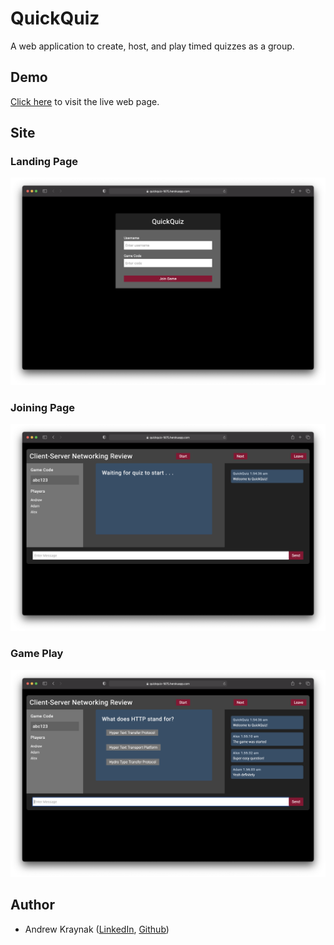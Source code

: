 # QuickQuiz
A web application to create, host, and play timed quizzes as a group.

## Demo
[Click here](https://quickquiz-1875.herokuapp.com) to visit the live web page.

## Site
### Landing Page
![](https://raw.githubusercontent.com/abkraynak/quickquiz/master/images/landing_page.png)

### Joining Page
![](https://raw.githubusercontent.com/abkraynak/quickquiz/master/images/game_start.png)

### Game Play
![](https://raw.githubusercontent.com/abkraynak/quickquiz/master/images/game_play.png)

## Author
- Andrew Kraynak ([LinkedIn](https://www.linkedin.com/in/abkraynak/), [Github](https://github.com/abkraynak))